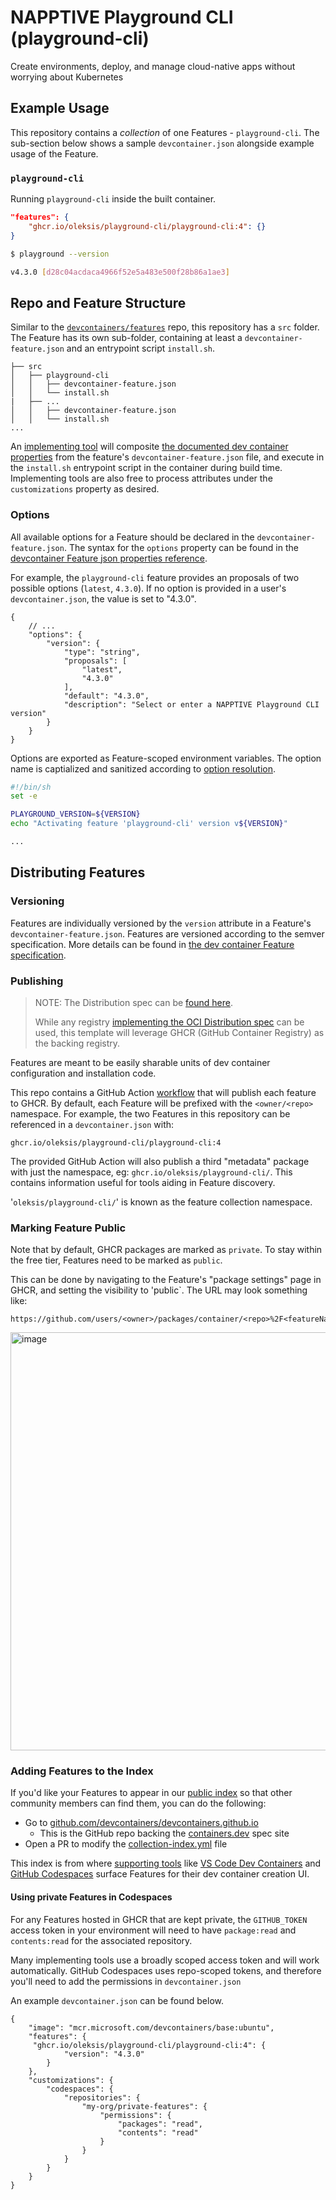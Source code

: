 # NAPPTIVE Playground CLI (playground-cli)

Create environments, deploy, and manage cloud-native apps without worrying about Kubernetes

## Example Usage

This repository contains a _collection_ of one Features - `playground-cli`. The sub-section below shows a sample `devcontainer.json` alongside example usage of the Feature.

### `playground-cli`

Running `playground-cli` inside the built container.

```json
"features": {
    "ghcr.io/oleksis/playground-cli/playground-cli:4": {}
}
```

```bash
$ playground --version

v4.3.0 [d28c04acdaca4966f52e5a483e500f28b86a1ae3]
```

## Repo and Feature Structure

Similar to the [`devcontainers/features`](https://github.com/devcontainers/features) repo, this repository has a `src` folder. The Feature has its own sub-folder, containing at least a `devcontainer-feature.json` and an entrypoint script `install.sh`. 

```
├── src
│   ├── playground-cli
│   │   ├── devcontainer-feature.json
│   │   └── install.sh
|   ├── ...
│   │   ├── devcontainer-feature.json
│   │   └── install.sh
...
```

An [implementing tool](https://containers.dev/supporting#tools) will composite [the documented dev container properties](https://containers.dev/implementors/features/#devcontainer-feature-json-properties) from the feature's `devcontainer-feature.json` file, and execute in the `install.sh` entrypoint script in the container during build time.  Implementing tools are also free to process attributes under the `customizations` property as desired.

### Options

All available options for a Feature should be declared in the `devcontainer-feature.json`.  The syntax for the `options` property can be found in the [devcontainer Feature json properties reference](https://containers.dev/implementors/features/#devcontainer-feature-json-properties).

For example, the `playground-cli` feature provides an proposals of two possible options (`latest`, `4.3.0`).  If no option is provided in a user's `devcontainer.json`, the value is set to "4.3.0".

```jsonc
{
    // ...
    "options": {
        "version": {
            "type": "string",
            "proposals": [
                "latest",
                "4.3.0"
            ],
            "default": "4.3.0",
            "description": "Select or enter a NAPPTIVE Playground CLI version"
        }
    }
}
```

Options are exported as Feature-scoped environment variables.  The option name is captialized and sanitized according to [option resolution](https://containers.dev/implementors/features/#option-resolution).

```bash
#!/bin/sh
set -e

PLAYGROUND_VERSION=${VERSION}
echo "Activating feature 'playground-cli' version v${VERSION}"

...
```

## Distributing Features

### Versioning

Features are individually versioned by the `version` attribute in a Feature's `devcontainer-feature.json`.  Features are versioned according to the semver specification. More details can be found in [the dev container Feature specification](https://containers.dev/implementors/features/#versioning).

### Publishing

> NOTE: The Distribution spec can be [found here](https://containers.dev/implementors/features-distribution/).  
>
> While any registry [implementing the OCI Distribution spec](https://github.com/opencontainers/distribution-spec) can be used, this template will leverage GHCR (GitHub Container Registry) as the backing registry.

Features are meant to be easily sharable units of dev container configuration and installation code.  

This repo contains a GitHub Action [workflow](.github/workflows/release.yaml) that will publish each feature to GHCR.  By default, each Feature will be prefixed with the `<owner/<repo>` namespace.  For example, the two Features in this repository can be referenced in a `devcontainer.json` with:

```
ghcr.io/oleksis/playground-cli/playground-cli:4
```

The provided GitHub Action will also publish a third "metadata" package with just the namespace, eg: `ghcr.io/oleksis/playground-cli/`.  This contains information useful for tools aiding in Feature discovery.

'`oleksis/playground-cli/`' is known as the feature collection namespace.

### Marking Feature Public

Note that by default, GHCR packages are marked as `private`.  To stay within the free tier, Features need to be marked as `public`.

This can be done by navigating to the Feature's "package settings" page in GHCR, and setting the visibility to 'public`.  The URL may look something like:

```
https://github.com/users/<owner>/packages/container/<repo>%2F<featureName>/settings
```

<img width="669" alt="image" src="https://user-images.githubusercontent.com/23246594/185244705-232cf86a-bd05-43cb-9c25-07b45b3f4b04.png">

### Adding Features to the Index

If you'd like your Features to appear in our [public index](https://containers.dev/features) so that other community members can find them, you can do the following:

* Go to [github.com/devcontainers/devcontainers.github.io](https://github.com/devcontainers/devcontainers.github.io)
     * This is the GitHub repo backing the [containers.dev](https://containers.dev/) spec site
* Open a PR to modify the [collection-index.yml](https://github.com/devcontainers/devcontainers.github.io/blob/gh-pages/_data/collection-index.yml) file

This index is from where [supporting tools](https://containers.dev/supporting) like [VS Code Dev Containers](https://marketplace.visualstudio.com/items?itemName=ms-vscode-remote.remote-containers) and [GitHub Codespaces](https://github.com/features/codespaces) surface Features for their dev container creation UI.

#### Using private Features in Codespaces

For any Features hosted in GHCR that are kept private, the `GITHUB_TOKEN` access token in your environment will need to have `package:read` and `contents:read` for the associated repository.

Many implementing tools use a broadly scoped access token and will work automatically.  GitHub Codespaces uses repo-scoped tokens, and therefore you'll need to add the permissions in `devcontainer.json`

An example `devcontainer.json` can be found below.

```jsonc
{
    "image": "mcr.microsoft.com/devcontainers/base:ubuntu",
    "features": {
     "ghcr.io/oleksis/playground-cli/playground-cli:4": {
            "version": "4.3.0"
        }
    },
    "customizations": {
        "codespaces": {
            "repositories": {
                "my-org/private-features": {
                    "permissions": {
                        "packages": "read",
                        "contents": "read"
                    }
                }
            }
        }
    }
}
```
